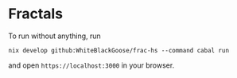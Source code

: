 # Fractals

To run without anything, run
```
nix develop github:WhiteBlackGoose/frac-hs --command cabal run
```

and open `https://localhost:3000` in your browser.

